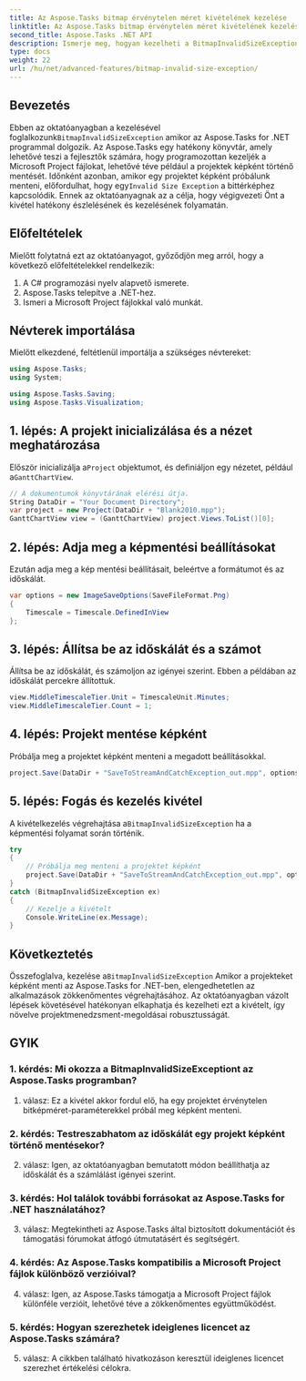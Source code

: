 ```yaml
---
title: Az Aspose.Tasks bitmap érvénytelen méret kivételének kezelése
linktitle: Az Aspose.Tasks bitmap érvénytelen méret kivételének kezelése
second_title: Aspose.Tasks .NET API
description: Ismerje meg, hogyan kezelheti a BitmapInvalidSizeException kivételt az Aspose.Tasks for .NET-ben projektek képként történő mentésekor. Átfogó oktatóanyag lépésről lépésre.
type: docs
weight: 22
url: /hu/net/advanced-features/bitmap-invalid-size-exception/
---
```

## Bevezetés

Ebben az oktatóanyagban a kezelésével foglalkozunk`BitmapInvalidSizeException` amikor az Aspose.Tasks for .NET programmal dolgozik. Az Aspose.Tasks egy hatékony könyvtár, amely lehetővé teszi a fejlesztők számára, hogy programozottan kezeljék a Microsoft Project fájlokat, lehetővé téve például a projektek képként történő mentését. Időnként azonban, amikor egy projektet képként próbálunk menteni, előfordulhat, hogy egy`Invalid Size Exception` a bittérképhez kapcsolódik. Ennek az oktatóanyagnak az a célja, hogy végigvezeti Önt a kivétel hatékony észlelésének és kezelésének folyamatán.

## Előfeltételek

Mielőtt folytatná ezt az oktatóanyagot, győződjön meg arról, hogy a következő előfeltételekkel rendelkezik:
1. A C# programozási nyelv alapvető ismerete.
2. Aspose.Tasks telepítve a .NET-hez.
3. Ismeri a Microsoft Project fájlokkal való munkát.

## Névterek importálása

Mielőtt elkezdené, feltétlenül importálja a szükséges névtereket:
```csharp
using Aspose.Tasks;
using System;

using Aspose.Tasks.Saving;
using Aspose.Tasks.Visualization;

```

## 1. lépés: A projekt inicializálása és a nézet meghatározása

 Először inicializálja a`Project` objektumot, és definiáljon egy nézetet, például a`GanttChartView`.

```csharp
// A dokumentumok könyvtárának elérési útja.
String DataDir = "Your Document Directory";
var project = new Project(DataDir + "Blank2010.mpp");
GanttChartView view = (GanttChartView) project.Views.ToList()[0];
```

## 2. lépés: Adja meg a képmentési beállításokat

Ezután adja meg a kép mentési beállításait, beleértve a formátumot és az időskálát.

```csharp
var options = new ImageSaveOptions(SaveFileFormat.Png)
{
    Timescale = Timescale.DefinedInView
};
```

## 3. lépés: Állítsa be az időskálát és a számot

Állítsa be az időskálát, és számoljon az igényei szerint. Ebben a példában az időskálát percekre állítottuk.

```csharp
view.MiddleTimescaleTier.Unit = TimescaleUnit.Minutes;
view.MiddleTimescaleTier.Count = 1;
```

## 4. lépés: Projekt mentése képként

Próbálja meg a projektet képként menteni a megadott beállításokkal.

```csharp
project.Save(DataDir + "SaveToStreamAndCatchException_out.mpp", options);
```

## 5. lépés: Fogás és kezelés kivétel

 A kivételkezelés végrehajtása a`BitmapInvalidSizeException` ha a képmentési folyamat során történik.

```csharp
try
{
    // Próbálja meg menteni a projektet képként
    project.Save(DataDir + "SaveToStreamAndCatchException_out.mpp", options);
}
catch (BitmapInvalidSizeException ex)
{
    // Kezelje a kivételt
    Console.WriteLine(ex.Message);
}
```

## Következtetés

 Összefoglalva, kezelése a`BitmapInvalidSizeException` Amikor a projekteket képként menti az Aspose.Tasks for .NET-ben, elengedhetetlen az alkalmazások zökkenőmentes végrehajtásához. Az oktatóanyagban vázolt lépések követésével hatékonyan elkaphatja és kezelheti ezt a kivételt, így növelve projektmenedzsment-megoldásai robusztusságát.

## GYIK

### 1. kérdés: Mi okozza a BitmapInvalidSizeExceptiont az Aspose.Tasks programban?

1. válasz: Ez a kivétel akkor fordul elő, ha egy projektet érvénytelen bitképméret-paraméterekkel próbál meg képként menteni.

### 2. kérdés: Testreszabhatom az időskálát egy projekt képként történő mentésekor?

2. válasz: Igen, az oktatóanyagban bemutatott módon beállíthatja az időskálát és a számlálást igényei szerint.

### 3. kérdés: Hol találok további forrásokat az Aspose.Tasks for .NET használatához?

3. válasz: Megtekintheti az Aspose.Tasks által biztosított dokumentációt és támogatási fórumokat átfogó útmutatásért és segítségért.

### 4. kérdés: Az Aspose.Tasks kompatibilis a Microsoft Project fájlok különböző verzióival?

4. válasz: Igen, az Aspose.Tasks támogatja a Microsoft Project fájlok különféle verzióit, lehetővé téve a zökkenőmentes együttműködést.

### 5. kérdés: Hogyan szerezhetek ideiglenes licencet az Aspose.Tasks számára?

5. válasz: A cikkben található hivatkozáson keresztül ideiglenes licencet szerezhet értékelési célokra.